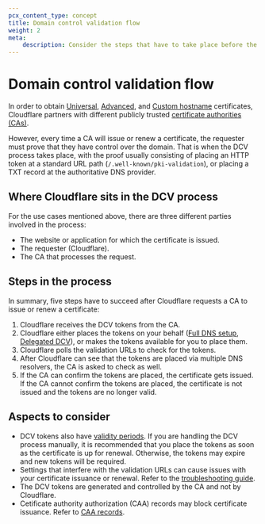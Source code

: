 ```yaml
---
pcx_content_type: concept
title: Domain control validation flow
weight: 2
meta:
    description: Consider the steps that have to take place before the DCV process is completed and certificate authorities can issue SSL/TLS certificates.
---
```


# Domain control validation flow

In order to obtain [Universal](/ssl/edge-certificates/universal-ssl/), [Advanced](/ssl/edge-certificates/advanced-certificate-manager/), and [Custom hostname](/cloudflare-for-platforms/cloudflare-for-saas/security/certificate-management/) certificates, Cloudflare partners with different publicly trusted [certificate authorities (CAs)](/ssl/reference/certificate-authorities/).

However, every time a CA will issue or renew a certificate, the requester must prove that they have control over the domain. That is when the DCV process takes place, with the proof usually consisting of placing an HTTP token at a standard URL path (`/.well-known/pki-validation`), or placing a TXT record at the authoritative DNS provider.

## Where Cloudflare sits in the DCV process

For the use cases mentioned above, there are three different parties involved in the process:

* The website or application for which the certificate is issued.
* The requester (Cloudflare).
* The CA that processes the request.

## Steps in the process

In summary, five steps have to succeed after Cloudflare requests a CA to issue or renew a certificate:

1. Cloudflare receives the DCV tokens from the CA.
2. Cloudflare either places the tokens on your behalf ([Full DNS setup](/dns/zone-setups/full-setup/), [Delegated DCV](/ssl/edge-certificates/changing-dcv-method/methods/delegated-dcv/)), or makes the tokens available for you to place them.
2. Cloudflare polls the validation URLs to check for the tokens.
3. After Cloudflare can see that the tokens are placed via multiple DNS resolvers, the CA is asked to check as well.
4. If the CA can confirm the tokens are placed, the certificate gets issued. If the CA cannot confirm the tokens are placed, the certificate is not issued and the tokens are no longer valid.

## Aspects to consider

* DCV tokens also have [validity periods](/ssl/edge-certificates/changing-dcv-method/validation-backoff-schedule/). If you are handling the DCV process manually, it is recommended that you place the tokens as soon as the certificate is up for renewal. Otherwise, the tokens may expire and new tokens will be required.
* Settings that interfere with the validation URLs can cause issues with your certificate issuance or renewal. Refer to the [troubleshooting guide](/ssl/edge-certificates/changing-dcv-method/troubleshooting/).
* The DCV tokens are generated and controlled by the CA and not by Cloudflare.
* Cetificate authority authorization (CAA) records may block certificate issuance. Refer to [CAA records](/ssl/edge-certificates/caa-records/).